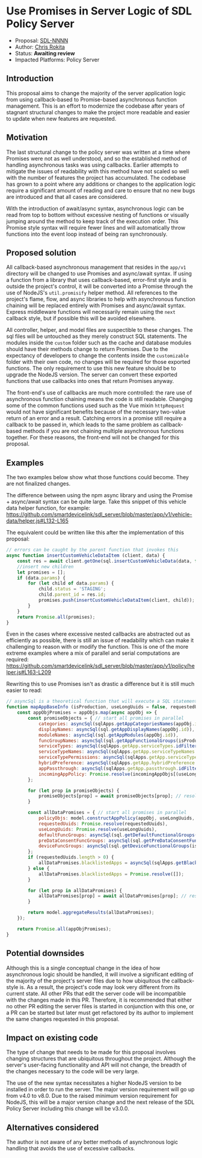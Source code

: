 # Use Promises in Server Logic of SDL Policy Server

* Proposal: [SDL-NNNN](NNNN-filename.md)
* Author: [Chris Rokita](https://github.com/crokita)
* Status: **Awaiting review**
* Impacted Platforms: Policy Server

## Introduction

This proposal aims to change the majority of the server application logic from using callback-based to Promise-based asynchronous function management. This is an effort to modernize the codebase after years of stagnant structural changes to make the project more readable and easier to update when new features are requested.

## Motivation

The last structural change to the policy server was written at a time where Promises were not as well understood, and so the established method of handling asynchronous tasks was using callbacks. Earlier attempts to mitigate the issues of readability with this method have not scaled so well with the number of features the project has accumulated. The codebase has grown to a point where any additions or changes to the application logic require a significant amount of reading and care to ensure that no new bugs are introduced and that all cases are considered.

With the introduction of await/async syntax, asynchronous logic can be read from top to bottom without excessive nesting of functions or visually jumping around the method to keep track of the execution order. This Promise style syntax will require fewer lines and will automatically throw functions into the event loop instead of being ran synchronously.

## Proposed solution

All callback-based asynchronous management that resides in the `app/v1` directory will be changed to use Promises and async/await syntax. If using a function from a library that uses callback-based, error-first style and is outside the project's control, it will be converted into a Promise through the use of NodeJS's `util.promisify` helper method. All references to the project's flame, flow, and async libraries to help with asynchronous function chaining will be replaced entirely with Promises and async/await syntax. Express middleware functions will necessarily remain using the `next` callback style, but if possible this will be avoided elsewhere.

All controller, helper, and model files are suspectible to these changes. The sql files will be untouched as they merely construct SQL statements. The modules inside the `custom` folder such as the cache and database modules should have their methods change to return Promises. Due to the expectancy of developers to change the contents inside the `customizable` folder with their own code, no changes will be required for those exported functions. The only requirement to use this new feature should be to upgrade the NodeJS version. The server can convert these exported functions that use callbacks into ones that return Promises anyway.

The front-end's use of callbacks are much more controlled: the rare use of asynchronous function chaining means the code is still readable. Changing some of the common functions used such as the Vue mixin `httpRequest` would not have significant benefits because of the necessary two-value return of an error and a result. Catching errors in a promise still require a callback to be passed in, which leads to the same problem as callback-based methods if you are not chaining multiple asynchronous functions together. For these reasons, the front-end will not be changed for this proposal.

## Examples
The two examples below show what those functions could become. They are not finalized changes.

The difference between using the npm async library and using the Promise + async/await syntax can be quite large. Take this snippet of this vehicle data helper function, for example: https://github.com/smartdevicelink/sdl_server/blob/master/app/v1/vehicle-data/helper.js#L132-L165

The equivalent could be written like this after the implementation of this proposal:

```js
// errors can be caught by the parent function that invokes this
async function insertCustomVehicleDataItem (client, data) {
    const res = await client.getOne(sql.insertCustomVehicleData(data, false));
    //insert new children
    let promises = [];
    if (data.params) {
        for (let child of data.params) {
            child.status = 'STAGING';
            child.parent_id = res.id;
            promises.push(insertCustomVehicleDataItem(client, child));
        }
    }
    return Promise.all(promises);
}
```

Even in the cases where excessive nested callbacks are abstracted out as efficiently as possible, there is still an issue of readability which can make it challenging to reason with or modify the function. This is one of the more extreme examples where a mix of parallel and serial computations are required: https://github.com/smartdevicelink/sdl_server/blob/master/app/v1/policy/helper.js#L163-L209

Rewriting this to use Promises isn't as drastic a difference but it is still much easier to read:

```js
// asyncSql is a theoretical function that will execute a SQL statement and resolve a Promise on completion. This is subject to change during implementation.
function mapAppBaseInfo (isProduction, useLongUuids = false, requestedUuids, incomingAppObjs, appObjs) {
    const appObjPromises = appObjs.map(async appObj => {
        const promiseObjects = { // start all promises in parallel
            categories: asyncSql(sqlApps.getAppCategoriesNames(appObj.id)),
            displayNames: asyncSql(sql.getAppDisplayNames(appObj.id)),
            moduleNames: asyncSql(sql.getAppModules(appObj.id)),
            funcGroupNames: asyncSql(sql.getAppFunctionalGroups(isProduction, appObj)),
            serviceTypes: asyncSql(sqlApps.getApp.serviceTypes.idFilter(appObj.id)),
            serviceTypeNames: asyncSql(sqlApps.getApp.serviceTypeNames.idFilter(appObj.id)),
            serviceTypePermissions: asyncSql(sqlApps.getApp.serviceTypePermissions.idFilter(appObj.id)),
            hybridPreference: asyncSql(sqlApps.getApp.hybridPreference.idFilter(appObj.id)),
            appPassthrough: asyncSql(sqlApps.getApp.passthrough.idFilter(appObj.id)),
            incomingAppPolicy: Promise.resolve(incomingAppObjs[(useLongUuids ? appObj.app_uuid : appObj.app_short_uuid)])
        };

        for (let prop in promiseObjects) {
            promiseObjects[prop] = await promiseObjects[prop]; // resolve all promises into each property
        }

        const allDataPromises = { // start all promises in parallel
            policyObjs: model.constructAppPolicy(appObj, useLongUuids, promiseObjects),
            requestedUuids: Promise.resolve(requestedUuids),
            useLongUuids: Promise.resolve(useLongUuids),
            defaultFuncGroups: asyncSql(sql.getDefaultFunctionalGroups(isProduction)),
            preDataConsentFuncGroups: asyncSql(sql.getPreDataConsentFunctionalGroups(isProduction)),
            deviceFuncGroups: asyncSql(sql.getDeviceFunctionalGroups(isProduction)),
        };
        if (requestedUuids.length > 0) {
            allDataPromises.blacklistedApps = asyncSql(sqlApps.getBlacklistedApps(requestedUuids, useLongUuids));
        } else {
            allDataPromises.blacklistedApps = Promise.resolve([]);
        }

        for (let prop in allDataPromises) {
            allDataPromises[prop] = await allDataPromises[prop]; // resolve all promises into each property
        }

        return model.aggregateResults(allDataPromises);
    });

    return Promise.all(appObjPromises);
}


```

## Potential downsides

Although this is a single conceptual change in the idea of how asynchronous logic should be handled, it will involve a significant editing of the majority of the project's server files due to how ubiquitous the callback-style is. As a result, the project's code may look very different from its current state. All other PRs that edit the server code will be incompatible with the changes made in this PR. Therefore, it is recommended that either no other PR editing the server files is started in conjunction with this one, or a PR can be started but later must get refactored by its author to implement the same changes requested in this proposal.

## Impact on existing code

The type of change that needs to be made for this proposal involves changing structures that are ubiquitous throughout the project. Although the server's user-facing functionality and API will not change, the breadth of the changes necessary to the code will be very large.

The use of the new syntax necessitates a higher NodeJS version to be installed in order to run the server. The major version requirement will go up from v4.0 to v8.0. Due to the raised minimum version requirement for NodeJS, this will be a major version change and the next release of the SDL Policy Server including this change will be v3.0.0.

## Alternatives considered

The author is not aware of any better methods of asynchronous logic handling that avoids the use of excessive callbacks.
